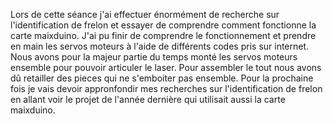 Lors de cette séance j'ai effectuer énormément de recherche sur l'identification de frelon et essayer de comprendre comment fonctionne la carte maixduino.
J'ai pu finir de comprendre le fonctionnement et prendre en main les servos moteurs à l'aide de différents codes pris sur internet.
Nous avons pour la majeur partie du temps monté les servos moteurs ensemble pour pouvoir articuler le laser. Pour assembler le tout nous avons dû retailler
des pieces qui ne s'emboiter pas ensemble.
Pour la prochaine fois je vais devoir appronfondir mes recherches sur l'identification de frelon en allant voir le projet de l'année dernière qui 
utilisait aussi la carte maixduino.
